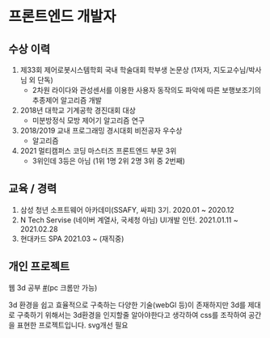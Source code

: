 # 프론트엔드 개발자
## 수상 이력
1. 제33회 제어로봇시스템학회 국내 학술대회 학부생 논문상 (1저자, 지도교수님/박사님 외 단독)
    - 2차원 라이다와 관성센서를 이용한 사용자 동작의도 파악에 따른 보행보조기의 추종제어 알고리즘 개발
2. 2018년 대학교 기계공학 경진대회 대상
    - 미분방정식 모방 제어기 알고리즘 연구
3. 2018/2019 교내 프로그래밍 경시대회 비전공자 우수상
    - 알고리즘
4. 2021 멀티캠퍼스 코딩 마스터즈 프론트엔드 부문 3위
    -  3위인데 3등은 아님 (1위 1명 2위 2명 3위 중 2번째)

## 교육 / 경력
1. 삼성 청년 소프트웨어 아카데미(SSAFY, 싸피) 3기. 2020.01 ~ 2020.12
2. N Tech Servise (네이버 계열사, 국세청 아님) UI개발 인턴. 2021.01.11 ~ 2021.02.28
3. 현대카드 SPA 2021.03 ~   (재직중)

## 개인 프로젝트
웹 3d 공부 [#](https://dororodoroddo.github.io/)(pc 크롬만 가능)

3d 환경을 쉽고 효율적으로 구축하는 다양한 기술(webGl 등)이 존재하지만 
3d를 제대로 구축하기 위해서는 3d환경을 인지할줄 알아야한다고 생각하여 css를 조작하여 공간을 표현한 프로젝트입니다.
svg개선 필요
